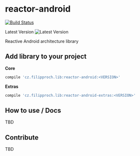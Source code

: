# reactor-android

[![Build Status](https://travis-ci.org/filipproch/reactor-android.svg?branch=master)](https://travis-ci.org/filipproch/reactor-android)

Latest Version ![Latest Version](https://api.bintray.com/packages/filipproch/maven/reactor-android/images/download.svg)

Reactive Android architecture library

## Add library to your project

**Core**

```groovy
compile 'cz.filipproch.lib:reactor-android:<VERSION>'
```

**Extras**
```groovy
compile 'cz.filipproch.lib:reactor-android-extras:<VERSION>'
```

## How to use / Docs

TBD

## Contribute

TBD
